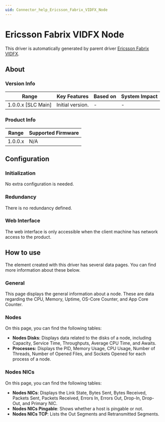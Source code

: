 ```yaml
---
uid: Connector_help_Ericsson_Fabrix_VIDFX_Node
---
```


# Ericsson Fabrix VIDFX Node

This driver is automatically generated by parent driver [Ericsson Fabrix VIDFX](xref:Connector_help_Ericsson_Fabrix_VIDFX).

## About

### Version Info

| **Range**            | **Key Features** | **Based on** | **System Impact** |
|----------------------|------------------|--------------|-------------------|
| 1.0.0.x \[SLC Main\] | Initial version. | \-           | \-                |

### Product Info

| **Range** | **Supported Firmware** |
|-----------|------------------------|
| 1.0.0.x   | N/A                    |

## Configuration

### Initialization

No extra configuration is needed.

### Redundancy

There is no redundancy defined.

### Web Interface

The web interface is only accessible when the client machine has network access to the product.

## How to use

The element created with this driver has several data pages. You can find more information about these below.

### General

This page displays the general information about a node. These are data regarding the CPU, Memory, Uptime, OS-Core Counter, and App Core Counter.

### Nodes

On this page, you can find the following tables:

- **Nodes Disks**: Displays data related to the disks of a node, including Capacity, Service Time, Throughputs, Average CPU Time, and Awaits.
- **Processes:** Displays the PID, Memory Usage, CPU Usage, Number of Threads, Number of Opened Files, and Sockets Opened for each process of a node.

### Nodes NICs

On this page, you can find the following tables:

- **Nodes NICs**: Displays the Link State, Bytes Sent, Bytes Received, Packets Sent, Packets Received, Errors In, Errors Out, Drop-In, Drop-Out, and Primary NIC.
- **Nodes NICs Pingable**: Shows whether a host is pingable or not.
- **Nodes NICs TCP**: Lists the Out Segments and Retransmitted Segments.
